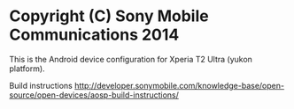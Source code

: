 Copyright (C) Sony Mobile Communications 2014
=============================================

This is the Android device configuration for Xperia T2 Ultra (yukon platform).

Build instructions
http://developer.sonymobile.com/knowledge-base/open-source/open-devices/aosp-build-instructions/
